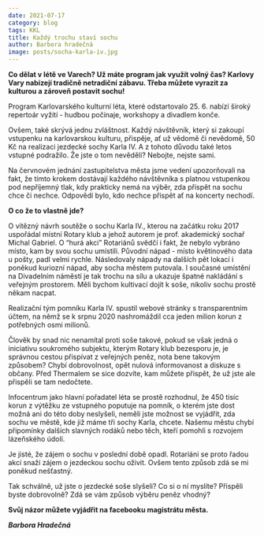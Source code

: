 ```yaml
---
date: 2021-07-17
category: blog
tags: KKL
title: Každý trochu staví sochu
author: Barbora hradečná
image: posts/socha-karla-iv.jpg
---
```

**Co dělat v létě ve Varech? Už máte program jak využít volný čas? Karlovy Vary nabízejí tradičně netradiční zábavu. Třeba můžete vyrazit za kulturou a zároveň postavit sochu!**

Program Karlovarského kulturní léta, které odstartovalo 25. 6. nabízí široký repertoár vyžití - hudbou počínaje, workshopy a divadlem konče.  

Ovšem, také skrývá jednu zvláštnost. Každý návštěvník, který si zakoupí vstupenku na karlovarskou kulturu, přispěje, ať už vědomě či nevědomě, 50 Kč na realizaci jezdecké sochy Karla IV. A z tohoto důvodu také letos vstupné podražilo. Že jste o tom nevěděli? Nebojte, nejste sami.  

Na červnovém jednání zastupitelstva města jsme vedení upozorňovali na fakt, že tímto krokem dostávají každého návštěvníka s platnou vstupenkou pod nepříjemný tlak, kdy prakticky nemá na výběr, zda přispět na sochu chce či nechce. Odpovědí bylo, kdo nechce přispět ať na koncerty nechodí.  

**O co že to vlastně jde?**

O vítězný návrh soutěže o sochu Karla IV., kterou na začátku roku 2017 uspořádal místní Rotary klub a jehož autorem je prof. akademický sochař Michal Gabriel. O “hurá akci” Rotariánů svědčí i fakt, že nebylo vybráno místo, kam by svou sochu umístili. Původní nápad - místo květinového data u pošty, padl velmi rychle. Následovaly nápady na dalších pět lokací i poněkud kuriozní nápad, aby socha městem putovala. I současné umístění na Divadelním náměstí je tak trochu na sílu a ukazuje špatné nakládání s veřejným prostorem. Měli bychom kultivací dojít k soše, nikoliv sochu prostě někam nacpat.

Realizační tým pomníku Karla IV. spustil webové stránky s transparentním účtem, na němž se k srpnu 2020 nashromáždil cca jeden milion korun z potřebných osmi milionů.  

Člověk by snad nic nenamítal proti soše takové, pokud se však jedná o iniciativu soukromého subjektu, kterým Rotary klub bezesporu je, je správnou cestou přispívat z veřejných peněz, nota bene takovým způsobem? Chybí dobrovolnost, opět nulová informovanost a diskuze s občany. Před Thermalem se sice dozvíte, kam můžete přispět, že už jste ale přispěli se tam nedočtete.  

Infocentrum jako hlavní pořadatel léta se prostě rozhodnul, že 450 tisíc korun z výtěžku ze vstupného poputuje na pomník, o kterém jste dost možná ani do této doby neslyšeli, neměli jste možnost se vyjádřit, zda sochu ve městě, kde již máme tři sochy Karla, chcete. Našemu městu chybí připomínky dalších slavných rodáků nebo těch, kteří pomohli s rozvojem lázeňského údolí.  

Je jisté, že zájem o sochu v poslední době opadl. Rotariáni se proto řadou akcí snaží zájem o jezdeckou sochu oživit. Ovšem tento způsob zdá se mi poněkud nešťastný.

Tak schválně, už jste o jezdecké soše slyšeli? Co si o ní myslíte? Přispěli byste dobrovolně? Zdá se vám způsob výběru peněz vhodný?

**Svůj názor můžete vyjádřit na facebooku magistrátu města.**

***Barbora Hradečná***
